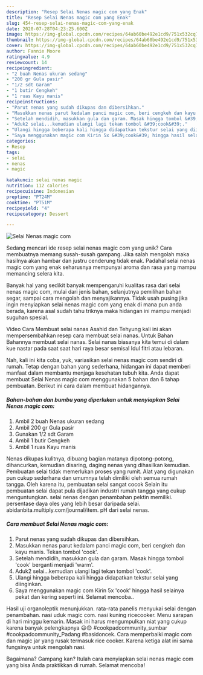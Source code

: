 ```yaml
---
description: "Resep Selai Nenas magic com yang Enak"
title: "Resep Selai Nenas magic com yang Enak"
slug: 454-resep-selai-nenas-magic-com-yang-enak
date: 2020-07-28T04:23:25.600Z
image: https://img-global.cpcdn.com/recipes/64ab60be492e1cd9/751x532cq70/selai-nenas-magic-com-foto-resep-utama.jpg
thumbnail: https://img-global.cpcdn.com/recipes/64ab60be492e1cd9/751x532cq70/selai-nenas-magic-com-foto-resep-utama.jpg
cover: https://img-global.cpcdn.com/recipes/64ab60be492e1cd9/751x532cq70/selai-nenas-magic-com-foto-resep-utama.jpg
author: Fannie Moore
ratingvalue: 4.9
reviewcount: 14
recipeingredient:
- "2 buah Nenas ukuran sedang"
- "200 gr Gula pasir"
- "1/2 sdt Garam"
- "1 butir Cengkeh"
- "1 ruas Kayu manis"
recipeinstructions:
- "Parut nenas yang sudah dikupas dan dibersihkan."
- "Masukkan nenas parut kedalam panci magic com, beri cengkeh dan kayu manis. Tekan tombol &#39;cook&#39;."
- "Setelah mendidih, masukkan gula dan garam. Masak hingga tombol &#39;cook&#39; berganti menjadi &#39;warm&#39;."
- "Aduk2 selai...kemudian ulangi lagi tekan tombol &#39;cook&#39;."
- "Ulangi hingga beberapa kali hingga didapatkan tekstur selai yang diinginkan."
- "Saya menggunakan magic com Kirin 5x &#39;cook&#39; hingga hasil selainya pekat dan kering seperti ini. Selamat mencoba.."
categories:
- Resep
tags:
- selai
- nenas
- magic

katakunci: selai nenas magic 
nutrition: 112 calories
recipecuisine: Indonesian
preptime: "PT24M"
cooktime: "PT51M"
recipeyield: "4"
recipecategory: Dessert

---
```



![Selai Nenas magic com](https://img-global.cpcdn.com/recipes/64ab60be492e1cd9/751x532cq70/selai-nenas-magic-com-foto-resep-utama.jpg)

Sedang mencari ide resep selai nenas magic com yang unik? Cara membuatnya memang susah-susah gampang. Jika salah mengolah maka hasilnya akan hambar dan justru cenderung tidak enak. Padahal selai nenas magic com yang enak seharusnya mempunyai aroma dan rasa yang mampu memancing selera kita.

Banyak hal yang sedikit banyak mempengaruhi kualitas rasa dari selai nenas magic com, mulai dari jenis bahan, selanjutnya pemilihan bahan segar, sampai cara mengolah dan menyajikannya. Tidak usah pusing jika ingin menyiapkan selai nenas magic com yang enak di mana pun anda berada, karena asal sudah tahu triknya maka hidangan ini mampu menjadi suguhan spesial.

Video Cara Membuat selai nanas Asahid dan Tehyung kali ini akan mempersembahkan resep cara membuat selai nanas. Untuk Bahan Bahannya membuat selai nanas. Selai nanas biasanya kita temui di dalam kue nastar pada saat saat hari raya besar semisal Idul fitri atau lebaran.


Nah, kali ini kita coba, yuk, variasikan selai nenas magic com sendiri di rumah. Tetap dengan bahan yang sederhana, hidangan ini dapat memberi manfaat dalam membantu menjaga kesehatan tubuh kita. Anda dapat membuat Selai Nenas magic com menggunakan 5 bahan dan 6 tahap pembuatan. Berikut ini cara dalam membuat hidangannya.

<!--inarticleads1-->

##### Bahan-bahan dan bumbu yang diperlukan untuk menyiapkan Selai Nenas magic com:

1. Ambil 2 buah Nenas ukuran sedang
1. Ambil 200 gr Gula pasir
1. Gunakan 1/2 sdt Garam
1. Ambil 1 butir Cengkeh
1. Ambil 1 ruas Kayu manis


Nenas dikupas kulitnya, dibuang bagian matanya dipotong-potong, dihancurkan, kemudian disaring, daging nenas yang dihasilkan kemudian. Pembuatan selai tidak memerlukan proses yang rumit. Alat yang digunakan pun cukup sederhana dan umumnya telah dimiliki oleh semua rumah tangga. Oleh karena itu, pembuatan selai sangat cocok Selain itu pembuatan selai dapat pula dijadikan industri rumah tangga yang cukup menguntungkan. selai nenas dengan penambahan pektin memiliki. persentase daya oles yang lebih besar daripada selai. abidanbita.multiply.com/journal/item. pH dari selai nenas. 

<!--inarticleads2-->

##### Cara membuat Selai Nenas magic com:

1. Parut nenas yang sudah dikupas dan dibersihkan.
1. Masukkan nenas parut kedalam panci magic com, beri cengkeh dan kayu manis. Tekan tombol &#39;cook&#39;.
1. Setelah mendidih, masukkan gula dan garam. Masak hingga tombol &#39;cook&#39; berganti menjadi &#39;warm&#39;.
1. Aduk2 selai...kemudian ulangi lagi tekan tombol &#39;cook&#39;.
1. Ulangi hingga beberapa kali hingga didapatkan tekstur selai yang diinginkan.
1. Saya menggunakan magic com Kirin 5x &#39;cook&#39; hingga hasil selainya pekat dan kering seperti ini. Selamat mencoba..


Hasil uji organoleptik menunjukkan. rata-rata panelis menyukai selai dengan penambahan. nasi uduk magic com. nasi kuning ricecooker. Menu sarapan di hari minggu kemarin. Masak ini harus mengumpulkan niat yang cukup karena banyak pelengkapnya 😃😊 #cookpadcommunity_sumbar #cookpadcommunity_Padang #basidoncek. Cara memperbaiki magic com dan magic jar yang rusak termasuk rice cooker. Karena ketiga alat ini sama fungsinya untuk mengolah nasi. 

Bagaimana? Gampang kan? Itulah cara menyiapkan selai nenas magic com yang bisa Anda praktikkan di rumah. Selamat mencoba!
